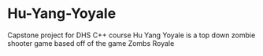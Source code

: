 # Hu-Yang-Yoyale
Capstone project for DHS C++ course
Hu Yang Yoyale is a top down zombie shooter game based off of the game Zombs Royale
